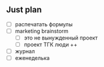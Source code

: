 ## Just plan
- [ ] распечатать формулы
- [ ] marketing brainstorm 
	- [ ] это не вынужденный проект
	- [ ] проект ТГК люди ++
- [ ] журнал
- [ ] еженеделька
